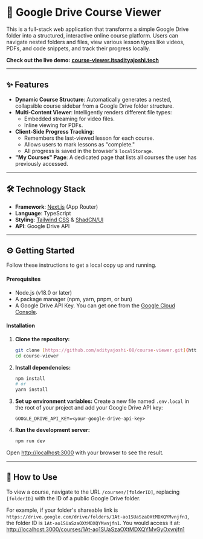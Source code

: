 # 🚀 Google Drive Course Viewer

This is a full-stack web application that transforms a simple Google Drive folder into a structured, interactive online course platform. Users can navigate nested folders and files, view various lesson types like videos, PDFs, and code snippets, and track their progress locally.

**Check out the live demo:** [**course-viewer.itsadityajoshi.tech**](http://course-viewer.itsadityajoshi.tech)



---
## ✨ Features

* **Dynamic Course Structure**: Automatically generates a nested, collapsible course sidebar from a Google Drive folder structure.
* **Multi-Content Viewer**: Intelligently renders different file types:
    * Embedded streaming for video files.
    * Inline viewing for PDFs.
* **Client-Side Progress Tracking**:
    * Remembers the last-viewed lesson for each course.
    * Allows users to mark lessons as "complete."
    * All progress is saved in the browser's `localStorage`.
* **"My Courses" Page**: A dedicated page that lists all courses the user has previously accessed.

---
## 🛠️ Technology Stack

* **Framework**: [Next.js](https://nextjs.org/) (App Router)
* **Language**: TypeScript
* **Styling**: [Tailwind CSS](https://tailwindcss.com/) & [ShadCN/UI](https://ui.shadcn.com/)
* **API**: Google Drive API

---
## ⚙️ Getting Started

Follow these instructions to get a local copy up and running.

#### **Prerequisites**

* Node.js (v18.0 or later)
* A package manager (npm, yarn, pnpm, or bun)
* A Google Drive API Key. You can get one from the [Google Cloud Console](https://console.cloud.google.com/apis/credentials).

#### **Installation**

1.  **Clone the repository:**
    ```bash
    git clone [https://github.com/adityajoshi-08/course-viewer.git](https://github.com/adityajoshi-08/course-viewer.git)
    cd course-viewer
    ```

2.  **Install dependencies:**
    ```bash
    npm install
    # or
    yarn install
    ```

3.  **Set up environment variables:**
    Create a new file named `.env.local` in the root of your project and add your Google Drive API key:
    ```env
    GOOGLE_DRIVE_API_KEY=<your-google-drive-api-key>
    ```

4.  **Run the development server:**
    ```bash
    npm run dev
    ```

Open [http://localhost:3000](http://localhost:3000) with your browser to see the result.

---
## 📖 How to Use

To view a course, navigate to the URL `/courses/[folderID]`, replacing `[folderID]` with the ID of a public Google Drive folder.

For example, if your folder's shareable link is `https://drive.google.com/drive/folders/1At-ao1SUaSzaOXtMDXQYMvnjfn1`, the folder ID is `1At-ao1SUaSzaOXtMDXQYMvnjfn1`. You would access it at:
[http://localhost:3000/courses/1At-ao1SUaSzaOXtMDXQYMvGyOxvnjfn1](http://localhost:3000/courses/1At-ao1SUaSzaOXtMDXQYMvnjfn1)
